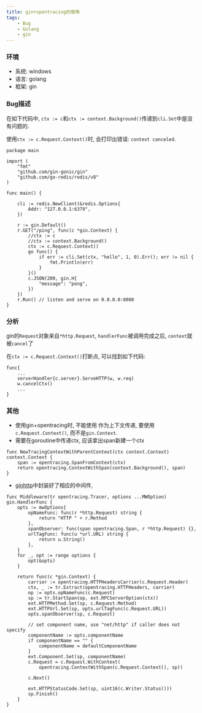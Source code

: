 ```yaml
---
title: gin+opentracing的使用
tags: 
    - Bug
    - Golang
    - gin
---
```


### 环境
- 系统: windows
- 语言: golang
- 框架: gin

### Bug描述
在如下代码中, `ctx := c`和`ctx := context.Background()`传递到`cli.Set`中是没有问题的.

使用`ctx := c.Request.Context()`时, 会打印出错误: `context canceled`. 
```golang
package main

import (
    "fmt"
    "github.com/gin-gonic/gin"
    "github.com/go-redis/redis/v8"
)

func main() {

    cli := redis.NewClient(&redis.Options{
        Addr: "127.0.0.1:6379",
    })

    r := gin.Default()
    r.GET("/ping", func(c *gin.Context) {
        //ctx := c
        //ctx := context.Background()
        ctx := c.Request.Context()
        go func() {
            if err := cli.Set(ctx, "hello", 1, 0).Err(); err != nil {
                fmt.Println(err)
            }
        }()
        c.JSON(200, gin.H{
            "message": "pong",
        })
    })
    r.Run() // listen and serve on 0.0.0.0:8080
}
```

### 分析
gin的`Request`对象来自`*http.Request`, `handlerFunc`被调用完成之后, `context`就被`cancel`了

在`ctx := c.Request.Context()`打断点, 可以找到如下代码:
```golang
func{
    ...
    serverHandler{c.server}.ServeHTTP(w, w.req)
    w.cancelCtx()
    ...
}

```

### 其他
- 使用gin+opentracing时, 不能使用  作为上下文传递, 要使用`c.Request.Context()`, 而不是`gin.Context`.
- 需要在goroutine中传递ctx, 应该拿出span新建一个ctx
```golang
func NewTracingContextWithParentContext(ctx context.Context) context.Context {
    span := opentracing.SpanFromContext(ctx)
    return opentracing.ContextWithSpan(context.Background(), span)
}
```
- [ginhttp](github.com/opentracing-contrib/go-gin/ginhttp)中封装好了相应的中间件,
```golang
func Middleware(tr opentracing.Tracer, options ...MWOption) gin.HandlerFunc {
    opts := mwOptions{
        opNameFunc: func(r *http.Request) string {
            return "HTTP " + r.Method
        },
        spanObserver: func(span opentracing.Span, r *http.Request) {},
        urlTagFunc: func(u *url.URL) string {
            return u.String()
        },
    }
    for _, opt := range options {
        opt(&opts)
    }

    return func(c *gin.Context) {
        carrier := opentracing.HTTPHeadersCarrier(c.Request.Header)
        ctx, _ := tr.Extract(opentracing.HTTPHeaders, carrier)
        op := opts.opNameFunc(c.Request)
        sp := tr.StartSpan(op, ext.RPCServerOption(ctx))
        ext.HTTPMethod.Set(sp, c.Request.Method)
        ext.HTTPUrl.Set(sp, opts.urlTagFunc(c.Request.URL))
        opts.spanObserver(sp, c.Request)

        // set component name, use "net/http" if caller does not specify
        componentName := opts.componentName
        if componentName == "" {
            componentName = defaultComponentName
        }
        ext.Component.Set(sp, componentName)
        c.Request = c.Request.WithContext(
            opentracing.ContextWithSpan(c.Request.Context(), sp))

        c.Next()

        ext.HTTPStatusCode.Set(sp, uint16(c.Writer.Status()))
        sp.Finish()
    }
}
```